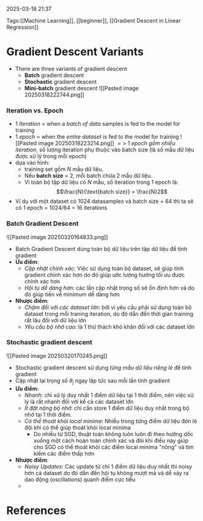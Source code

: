 2025-03-18 21:37


Tags:[[Machine Learning]], [[beginner]], [[Gradient Descent in Linear Regression]]

# Gradient Descent Variants

- There are three variants of gradient descent
	- **Batch** gradient descent
	- **Stochastic** gradient descent
	- **Mini-batch** gradient descent
![[Pasted image 20250318222744.png]]

### Iteration vs. Epoch
- 1 *Iteration* = when a *batch of data* samples is fed to the model for training
- 1 *epoch* = when the *entire dataset* is fed to the model for training
![[Pasted image 20250318223214.png]]
$=>$ 1 *epoch gồm nhiều iteration*, số lượng iteration phụ thuộc vào batch size (là số mẫu dữ liệu được xử lý trong mỗi epoch)
- dựa vào hình:
	- training set gồm $N$ mẫu dữ liệu.
	- Nếu **batch size** = 2, mỗi batch chứa 2 mẫu dữ liệu.
	- Vì toàn bộ tập dữ liệu có $N$ mẫu, số iteration trong 1 epoch là: $$\frac{N}{\text{batch size}} = \frac{N}2$$
- Ví dụ với một dataset có 1024 datasamples và batch size = 64 thì ta sẽ có 1 epoch = 1024/64 = 16 iterations
### Batch Gradient Descent
![[Pasted image 20250320164833.png]]
- Batch Gradient Descent dùng toàn bộ dữ liệu trên tập dữ liệu để tính gradient 
- **Ưu điểm**: 
	- *Cập nhật chính xác*: Việc sử dụng toàn bộ dataset, sẽ giúp tính gradient chính xác hơn do đó giúp ước lượng hướng tối ưu được chính xác hơn
	- *Hội tụ dễ dàng hơn*: các lần cập nhật trọng số sẽ ổn định hơn và do đó giúp tiến về minimum dễ dàng hơn
- **Nhược điểm**:
	- *Chậm đối với các dataset lớn*: bởi vì yêu cầu phải sử dụng toàn bộ dataset trong mỗi traning iteration, do đó dẫn đến thời gian training rất lâu đối với dữ liệu lớn
	- *Yêu cầu bộ nhớ cao*: là 1 thử thách khó khăn đối với các dataset lớn
### Stochastic gradient descent
![[Pasted image 20250320170245.png]]

- Stochastic gradient descent sử dụng *từng mẫu dữ liệu riêng lẻ* để tính gradient
- Cập nhật lại trọng số $\theta_j$ ngay lập tức sau mỗi lần tính gradient
- **Ưu điểm**:
	- *Nhanh*: chỉ xử lý duy nhất 1 điểm dữ liệu tại 1 thời điểm, nên việc xử lý là rất nhanh đối với kể cả các dataset lớn
	- *Ít đặt nặng bộ nhớ*: chỉ cần store 1 điểm dữ liệu duy nhất trong bộ nhớ tại 1 thời điểm.
	- *Có thể thoát khỏi local minima*: Nhiễu trong từng điểm dữ liệu đơn lẻ đôi khi có thể giúp thoát khỏi local minima
		- Do nhiễu từ SGD, thuật toán không luôn luôn đi theo hướng dốc xuống một cách hoàn toàn chính xác và đôi khi điều này giúp cho SGD có thể thoát khỏi các điểm local minima "nông" và tìm kiếm các điểm thấp hơn
- **Nhược điểm**:
	- *Noisy Updates*: Các update từ chỉ 1 điểm dữ liệu duy nhất thì noisy hơn cả dataset do đó dẫn đến hội tụ không mượt mà và dễ xảy ra dao động (oscillations) quanh điểm cực tiểu
	- 
# References
